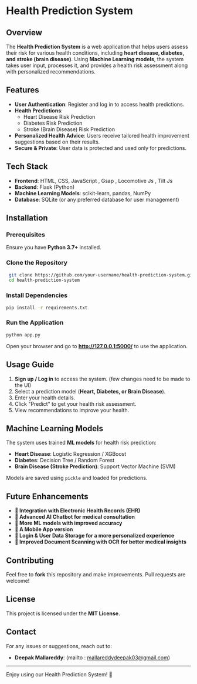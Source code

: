 # Health Prediction System

## Overview
The **Health Prediction System** is a web application that helps users assess their risk for various health conditions, including **heart disease, diabetes, and stroke (brain disease)**. Using **Machine Learning models**, the system takes user input, processes it, and provides a health risk assessment along with personalized recommendations.

## Features
- **User Authentication**: Register and log in to access health predictions.
- **Health Predictions**:
  - Heart Disease Risk Prediction
  - Diabetes Risk Prediction
  - Stroke (Brain Disease) Risk Prediction
- **Personalized Health Advice**: Users receive tailored health improvement suggestions based on their results.
- **Secure & Private**: User data is protected and used only for predictions.

## Tech Stack
- **Frontend**: HTML, CSS, JavaScript , Gsap , Locomotive Js , Tilt Js 
- **Backend**: Flask (Python)
- **Machine Learning Models**: scikit-learn, pandas, NumPy
- **Database**: SQLite (or any preferred database for user management)

## Installation
### Prerequisites
Ensure you have **Python 3.7+** installed.

### Clone the Repository
```bash
 git clone https://github.com/your-username/health-prediction-system.git
 cd health-prediction-system
```

### Install Dependencies
```bash
pip install -r requirements.txt
```

### Run the Application
```bash
python app.py
```

Open your browser and go to **http://127.0.0.1:5000/** to use the application.

## Usage Guide
1. **Sign up / Log in** to access the system. (few changes need to be made to the UI)
2. Select a prediction model (**Heart, Diabetes, or Brain Disease**).
3. Enter your health details.
4. Click "Predict" to get your health risk assessment.
5. View recommendations to improve your health.

## Machine Learning Models
The system uses trained **ML models** for health risk prediction:
- **Heart Disease**: Logistic Regression / XGBoost
- **Diabetes**: Decision Tree / Random Forest
- **Brain Disease (Stroke Prediction)**: Support Vector Machine (SVM)

Models are saved using `pickle` and loaded for predictions.

## Future Enhancements

- **📌 Integration with Electronic Health Records (EHR)**
- **📌 Advanced AI Chatbot for medical consultation**
- **📌 More ML models with improved accuracy**
- **📌 A Mobile App version**
- **📌 Login & User Data Storage for a more personalized experience**
- **📌 Improved Document Scanning with OCR for better medical insights**

## Contributing
Feel free to **fork** this repository and make improvements. Pull requests are welcome!

## License
This project is licensed under the **MIT License**.

## Contact
For any issues or suggestions, reach out to:
- **Deepak Mallareddy**: (mailto : mallareddydeepak03@gmail.com)

---
Enjoy using  our Health Prediction System! 🚀
